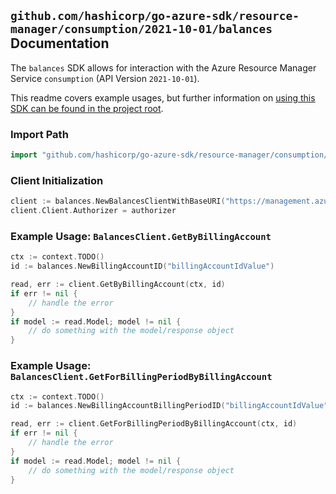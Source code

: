 
## `github.com/hashicorp/go-azure-sdk/resource-manager/consumption/2021-10-01/balances` Documentation

The `balances` SDK allows for interaction with the Azure Resource Manager Service `consumption` (API Version `2021-10-01`).

This readme covers example usages, but further information on [using this SDK can be found in the project root](https://github.com/hashicorp/go-azure-sdk/tree/main/docs).

### Import Path

```go
import "github.com/hashicorp/go-azure-sdk/resource-manager/consumption/2021-10-01/balances"
```


### Client Initialization

```go
client := balances.NewBalancesClientWithBaseURI("https://management.azure.com")
client.Client.Authorizer = authorizer
```


### Example Usage: `BalancesClient.GetByBillingAccount`

```go
ctx := context.TODO()
id := balances.NewBillingAccountID("billingAccountIdValue")

read, err := client.GetByBillingAccount(ctx, id)
if err != nil {
	// handle the error
}
if model := read.Model; model != nil {
	// do something with the model/response object
}
```


### Example Usage: `BalancesClient.GetForBillingPeriodByBillingAccount`

```go
ctx := context.TODO()
id := balances.NewBillingAccountBillingPeriodID("billingAccountIdValue", "billingPeriodValue")

read, err := client.GetForBillingPeriodByBillingAccount(ctx, id)
if err != nil {
	// handle the error
}
if model := read.Model; model != nil {
	// do something with the model/response object
}
```
